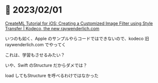 # 📝 2023/02/01

[CreateML Tutorial for iOS: Creating a Customized Image Filter using Style Transfer | Kodeco, the new raywenderlich.com](https://www.kodeco.com/34375110-createml-tutorial-for-ios-creating-a-customized-image-filter-using-style-transfer)

いつのも如く、Apple のサンプルやらコードではできないので、kodeco 旧raywenderlich.com でやってく


これは、学習もさせるみたい？


いや、Swift のStructure だからダメでは？


load してもStructure を呼べるわけではなかった
